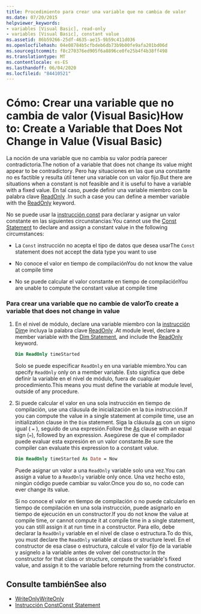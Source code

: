 ```yaml
---
title: Procedimiento para crear una variable que no cambia de valor
ms.date: 07/20/2015
helpviewer_keywords:
- variables [Visual Basic], read-only
- variables [Visual Basic], constant value
ms.assetid: 86b59266-25df-4635-ae15-9b59c411d036
ms.openlocfilehash: 04e08784b5cfbdeb6db73b9b00fe9afa201bd06d
ms.sourcegitcommit: f8c270376ed905f6a8896ce0fe25b4f4b38ff498
ms.translationtype: MT
ms.contentlocale: es-ES
ms.lasthandoff: 06/04/2020
ms.locfileid: "84410521"
---
```

# <a name="how-to-create-a-variable-that-does-not-change-in-value-visual-basic"></a><span data-ttu-id="d0777-102">Cómo: Crear una variable que no cambia de valor (Visual Basic)</span><span class="sxs-lookup"><span data-stu-id="d0777-102">How to: Create a Variable that Does Not Change in Value (Visual Basic)</span></span>

<span data-ttu-id="d0777-103">La noción de una variable que no cambia su valor podría parecer contradictoria.</span><span class="sxs-lookup"><span data-stu-id="d0777-103">The notion of a variable that does not change its value might appear to be contradictory.</span></span> <span data-ttu-id="d0777-104">Pero hay situaciones en las que una constante no es factible y resulta útil tener una variable con un valor fijo.</span><span class="sxs-lookup"><span data-stu-id="d0777-104">But there are situations when a constant is not feasible and it is useful to have a variable with a fixed value.</span></span> <span data-ttu-id="d0777-105">En tal caso, puede definir una variable miembro con la palabra clave [ReadOnly](../../../language-reference/modifiers/readonly.md) .</span><span class="sxs-lookup"><span data-stu-id="d0777-105">In such a case you can define a member variable with the [ReadOnly](../../../language-reference/modifiers/readonly.md) keyword.</span></span>

<span data-ttu-id="d0777-106">No se puede usar la [instrucción const](../../../language-reference/statements/const-statement.md) para declarar y asignar un valor constante en las siguientes circunstancias:</span><span class="sxs-lookup"><span data-stu-id="d0777-106">You cannot use the [Const Statement](../../../language-reference/statements/const-statement.md) to declare and assign a constant value in the following circumstances:</span></span>

- <span data-ttu-id="d0777-107">La `Const` instrucción no acepta el tipo de datos que desea usar</span><span class="sxs-lookup"><span data-stu-id="d0777-107">The `Const` statement does not accept the data type you want to use</span></span>

- <span data-ttu-id="d0777-108">No conoce el valor en tiempo de compilación</span><span class="sxs-lookup"><span data-stu-id="d0777-108">You do not know the value at compile time</span></span>

- <span data-ttu-id="d0777-109">No se puede calcular el valor constante en tiempo de compilación</span><span class="sxs-lookup"><span data-stu-id="d0777-109">You are unable to compute the constant value at compile time</span></span>

### <a name="to-create-a-variable-that-does-not-change-in-value"></a><span data-ttu-id="d0777-110">Para crear una variable que no cambie de valor</span><span class="sxs-lookup"><span data-stu-id="d0777-110">To create a variable that does not change in value</span></span>

1. <span data-ttu-id="d0777-111">En el nivel de módulo, declare una variable miembro con la [instrucción Dim](../../../language-reference/statements/dim-statement.md)e incluya la palabra clave [ReadOnly](../../../language-reference/modifiers/readonly.md) .</span><span class="sxs-lookup"><span data-stu-id="d0777-111">At module level, declare a member variable with the [Dim Statement](../../../language-reference/statements/dim-statement.md), and include the [ReadOnly](../../../language-reference/modifiers/readonly.md) keyword.</span></span>

    ```vb
    Dim ReadOnly timeStarted
    ```

    <span data-ttu-id="d0777-112">Solo se puede especificar `ReadOnly` en una variable miembro.</span><span class="sxs-lookup"><span data-stu-id="d0777-112">You can specify `ReadOnly` only on a member variable.</span></span> <span data-ttu-id="d0777-113">Esto significa que debe definir la variable en el nivel de módulo, fuera de cualquier procedimiento.</span><span class="sxs-lookup"><span data-stu-id="d0777-113">This means you must define the variable at module level, outside of any procedure.</span></span>

2. <span data-ttu-id="d0777-114">Si puede calcular el valor en una sola instrucción en tiempo de compilación, use una cláusula de inicialización en la `Dim` instrucción.</span><span class="sxs-lookup"><span data-stu-id="d0777-114">If you can compute the value in a single statement at compile time, use an initialization clause in the `Dim` statement.</span></span> <span data-ttu-id="d0777-115">Siga la cláusula [as](../../../language-reference/statements/as-clause.md) con un signo igual ( `=` ), seguido de una expresión.</span><span class="sxs-lookup"><span data-stu-id="d0777-115">Follow the [As](../../../language-reference/statements/as-clause.md) clause with an equal sign (`=`), followed by an expression.</span></span> <span data-ttu-id="d0777-116">Asegúrese de que el compilador puede evaluar esta expresión en un valor constante.</span><span class="sxs-lookup"><span data-stu-id="d0777-116">Be sure the compiler can evaluate this expression to a constant value.</span></span>

    ```vb
    Dim ReadOnly timeStarted As Date = Now
    ```

    <span data-ttu-id="d0777-117">Puede asignar un valor a una `ReadOnly` variable solo una vez.</span><span class="sxs-lookup"><span data-stu-id="d0777-117">You can assign a value to a `ReadOnly` variable only once.</span></span> <span data-ttu-id="d0777-118">Una vez hecho esto, ningún código puede cambiar su valor.</span><span class="sxs-lookup"><span data-stu-id="d0777-118">Once you do so, no code can ever change its value.</span></span>

    <span data-ttu-id="d0777-119">Si no conoce el valor en tiempo de compilación o no puede calcularlo en tiempo de compilación en una sola instrucción, puede asignarlo en tiempo de ejecución en un constructor.</span><span class="sxs-lookup"><span data-stu-id="d0777-119">If you do not know the value at compile time, or cannot compute it at compile time in a single statement, you can still assign it at run time in a constructor.</span></span> <span data-ttu-id="d0777-120">Para ello, debe declarar la `ReadOnly` variable en el nivel de clase o estructura.</span><span class="sxs-lookup"><span data-stu-id="d0777-120">To do this, you must declare the `ReadOnly` variable at class or structure level.</span></span> <span data-ttu-id="d0777-121">En el constructor de esa clase o estructura, calcule el valor fijo de la variable y asígnelo a la variable antes de volver del constructor.</span><span class="sxs-lookup"><span data-stu-id="d0777-121">In the constructor for that class or structure, compute the variable's fixed value, and assign it to the variable before returning from the constructor.</span></span>

## <a name="see-also"></a><span data-ttu-id="d0777-122">Consulte también</span><span class="sxs-lookup"><span data-stu-id="d0777-122">See also</span></span>

- [<span data-ttu-id="d0777-123">WriteOnly</span><span class="sxs-lookup"><span data-stu-id="d0777-123">WriteOnly</span></span>](../../../language-reference/modifiers/writeonly.md)
- [<span data-ttu-id="d0777-124">Instrucción Const</span><span class="sxs-lookup"><span data-stu-id="d0777-124">Const Statement</span></span>](../../../language-reference/statements/const-statement.md)
